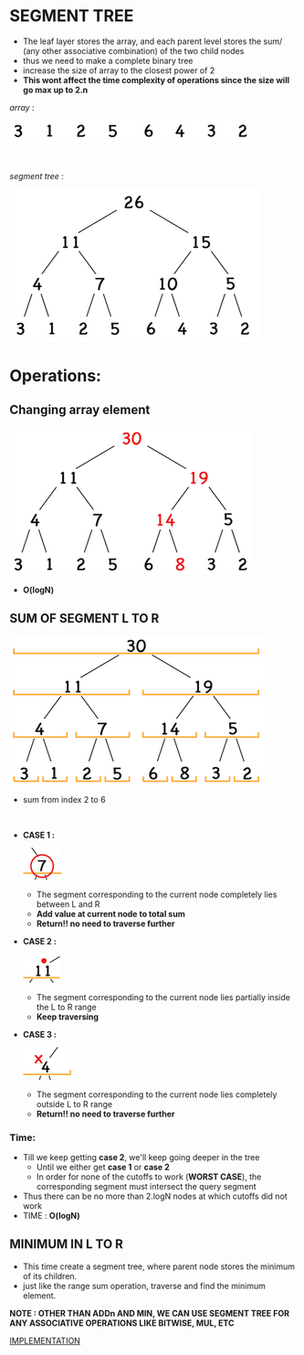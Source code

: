 # SEGMENT TREE

- The leaf layer stores the array, and each parent level stores the sum/ (any other associative combination) of the two child nodes
- thus we need to make a complete binary tree
- increase the size of array to the closest power of 2 
- **This wont affect the time complexity of operations since the size will go max up to 2.n**


*array* :

![array](./assets/array1.png)
<br/>
<br/>
<br/>

*segment tree* :

![](./assets/array-segtree.png)

# Operations:
## Changing array element
	
![](./assets/set-operation.png)
- **O(logN)**
## SUM OF SEGMENT L TO R
	
![](./assets/sumOperation.png)

- sum from index 2 to 6
<br/>

- **CASE 1 :**
	
	![](./assets/case1.png)
	- The segment corresponding to the current node completely lies between L and R
	- **Add value at current node to total sum**
	- **Return!! no need to traverse further**
- **CASE 2 :**
	
	![](./assets/case2.png)
	- The segment corresponding to the current node lies partially inside the L to R range
	- **Keep traversing**
- **CASE 3 :**
  	
	![](./assets/case3.png)
	- The segment corresponding to the current node lies completely outside L to R range
	- **Return!! no need to traverse further**
### Time:
- Till we keep getting **case 2**, we'll keep going deeper in the tree
	- Until we either get **case 1** or **case 2**
	- In order for none of the cutoffs to work (**WORST CASE**), the corresponding segment must intersect the query segment
- Thus there can be no more than 2.logN nodes at which cutoffs did not work
- TIME : **O(logN)**


## MINIMUM IN L TO R

- This time create a segment tree, where parent node stores the minimum of its children.
- just like the range sum operation, traverse and find the minimum element.


**NOTE : OTHER THAN ADDn AND MIN, WE CAN USE SEGMENT TREE FOR ANY ASSOCIATIVE OPERATIONS LIKE BITWISE, MUL, ETC**


[IMPLEMENTATION](./IMPLEMENTATION.md)




